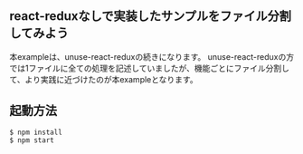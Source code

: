 ## react-reduxなしで実装したサンプルをファイル分割してみよう

本exampleは、unuse-react-reduxの続きになります。
unuse-react-reduxの方では1ファイルに全ての処理を記述していましたが、機能ごとにファイル分割して、より実践に近づけたのが本exampleとなります。

## 起動方法
```
$ npm install
$ npm start
```
